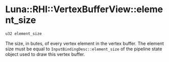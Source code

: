 # Luna::RHI::VertexBufferView::element_size

```c++
u32 element_size
```

The size, in butes, of every vertex element in the vertex buffer. The element size must be equal to `InputBindingDesc::element_size` of the pipeline state object used to draw this vertex buffer. 

